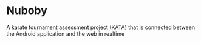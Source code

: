 # Nuboby
 A karate tournament assessment project (KATA) that is connected between the Android application and the web in realtime
